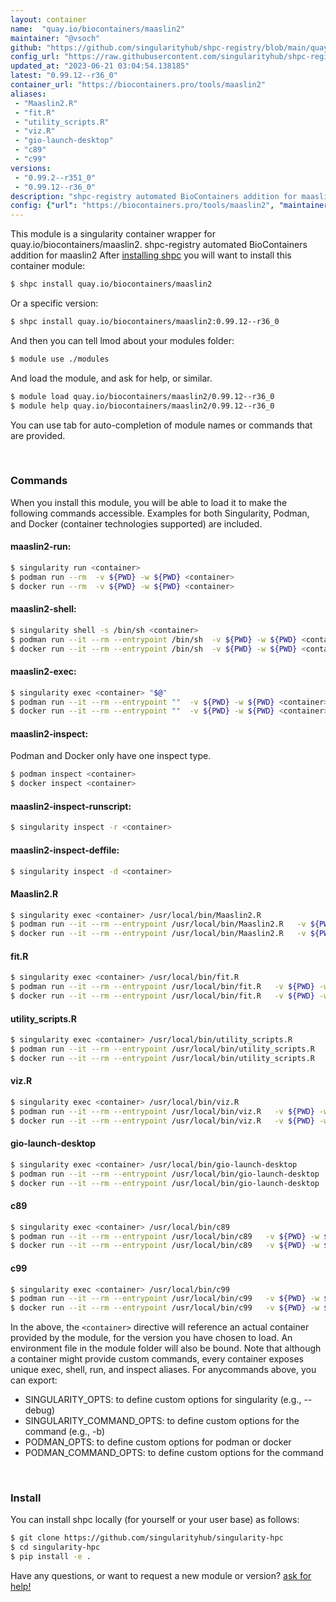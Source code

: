 ```yaml
---
layout: container
name:  "quay.io/biocontainers/maaslin2"
maintainer: "@vsoch"
github: "https://github.com/singularityhub/shpc-registry/blob/main/quay.io/biocontainers/maaslin2/container.yaml"
config_url: "https://raw.githubusercontent.com/singularityhub/shpc-registry/main/quay.io/biocontainers/maaslin2/container.yaml"
updated_at: "2023-06-21 03:04:54.138185"
latest: "0.99.12--r36_0"
container_url: "https://biocontainers.pro/tools/maaslin2"
aliases:
 - "Maaslin2.R"
 - "fit.R"
 - "utility_scripts.R"
 - "viz.R"
 - "gio-launch-desktop"
 - "c89"
 - "c99"
versions:
 - "0.99.2--r351_0"
 - "0.99.12--r36_0"
description: "shpc-registry automated BioContainers addition for maaslin2"
config: {"url": "https://biocontainers.pro/tools/maaslin2", "maintainer": "@vsoch", "description": "shpc-registry automated BioContainers addition for maaslin2", "latest": {"0.99.12--r36_0": "sha256:6ada70bef34426a3f6ee241b17af26d5e5c6002a29495a82b7bdd49e1e6beb6d"}, "tags": {"0.99.2--r351_0": "sha256:8f49f38247c928b5eb175fe3266da05f729d5c26f5e48fbd894110e8858546e3", "0.99.12--r36_0": "sha256:6ada70bef34426a3f6ee241b17af26d5e5c6002a29495a82b7bdd49e1e6beb6d"}, "docker": "quay.io/biocontainers/maaslin2", "aliases": {"Maaslin2.R": "/usr/local/bin/Maaslin2.R", "fit.R": "/usr/local/bin/fit.R", "utility_scripts.R": "/usr/local/bin/utility_scripts.R", "viz.R": "/usr/local/bin/viz.R", "gio-launch-desktop": "/usr/local/bin/gio-launch-desktop", "c89": "/usr/local/bin/c89", "c99": "/usr/local/bin/c99"}}
---
```


This module is a singularity container wrapper for quay.io/biocontainers/maaslin2.
shpc-registry automated BioContainers addition for maaslin2
After [installing shpc](#install) you will want to install this container module:


```bash
$ shpc install quay.io/biocontainers/maaslin2
```

Or a specific version:

```bash
$ shpc install quay.io/biocontainers/maaslin2:0.99.12--r36_0
```

And then you can tell lmod about your modules folder:

```bash
$ module use ./modules
```

And load the module, and ask for help, or similar.

```bash
$ module load quay.io/biocontainers/maaslin2/0.99.12--r36_0
$ module help quay.io/biocontainers/maaslin2/0.99.12--r36_0
```

You can use tab for auto-completion of module names or commands that are provided.

<br>

### Commands

When you install this module, you will be able to load it to make the following commands accessible.
Examples for both Singularity, Podman, and Docker (container technologies supported) are included.

#### maaslin2-run:

```bash
$ singularity run <container>
$ podman run --rm  -v ${PWD} -w ${PWD} <container>
$ docker run --rm  -v ${PWD} -w ${PWD} <container>
```

#### maaslin2-shell:

```bash
$ singularity shell -s /bin/sh <container>
$ podman run --it --rm --entrypoint /bin/sh  -v ${PWD} -w ${PWD} <container>
$ docker run --it --rm --entrypoint /bin/sh  -v ${PWD} -w ${PWD} <container>
```

#### maaslin2-exec:

```bash
$ singularity exec <container> "$@"
$ podman run --it --rm --entrypoint ""  -v ${PWD} -w ${PWD} <container> "$@"
$ docker run --it --rm --entrypoint ""  -v ${PWD} -w ${PWD} <container> "$@"
```

#### maaslin2-inspect:

Podman and Docker only have one inspect type.

```bash
$ podman inspect <container>
$ docker inspect <container>
```

#### maaslin2-inspect-runscript:

```bash
$ singularity inspect -r <container>
```

#### maaslin2-inspect-deffile:

```bash
$ singularity inspect -d <container>
```


#### Maaslin2.R

```bash
$ singularity exec <container> /usr/local/bin/Maaslin2.R
$ podman run --it --rm --entrypoint /usr/local/bin/Maaslin2.R   -v ${PWD} -w ${PWD} <container> -c " $@"
$ docker run --it --rm --entrypoint /usr/local/bin/Maaslin2.R   -v ${PWD} -w ${PWD} <container> -c " $@"
```


#### fit.R

```bash
$ singularity exec <container> /usr/local/bin/fit.R
$ podman run --it --rm --entrypoint /usr/local/bin/fit.R   -v ${PWD} -w ${PWD} <container> -c " $@"
$ docker run --it --rm --entrypoint /usr/local/bin/fit.R   -v ${PWD} -w ${PWD} <container> -c " $@"
```


#### utility_scripts.R

```bash
$ singularity exec <container> /usr/local/bin/utility_scripts.R
$ podman run --it --rm --entrypoint /usr/local/bin/utility_scripts.R   -v ${PWD} -w ${PWD} <container> -c " $@"
$ docker run --it --rm --entrypoint /usr/local/bin/utility_scripts.R   -v ${PWD} -w ${PWD} <container> -c " $@"
```


#### viz.R

```bash
$ singularity exec <container> /usr/local/bin/viz.R
$ podman run --it --rm --entrypoint /usr/local/bin/viz.R   -v ${PWD} -w ${PWD} <container> -c " $@"
$ docker run --it --rm --entrypoint /usr/local/bin/viz.R   -v ${PWD} -w ${PWD} <container> -c " $@"
```


#### gio-launch-desktop

```bash
$ singularity exec <container> /usr/local/bin/gio-launch-desktop
$ podman run --it --rm --entrypoint /usr/local/bin/gio-launch-desktop   -v ${PWD} -w ${PWD} <container> -c " $@"
$ docker run --it --rm --entrypoint /usr/local/bin/gio-launch-desktop   -v ${PWD} -w ${PWD} <container> -c " $@"
```


#### c89

```bash
$ singularity exec <container> /usr/local/bin/c89
$ podman run --it --rm --entrypoint /usr/local/bin/c89   -v ${PWD} -w ${PWD} <container> -c " $@"
$ docker run --it --rm --entrypoint /usr/local/bin/c89   -v ${PWD} -w ${PWD} <container> -c " $@"
```


#### c99

```bash
$ singularity exec <container> /usr/local/bin/c99
$ podman run --it --rm --entrypoint /usr/local/bin/c99   -v ${PWD} -w ${PWD} <container> -c " $@"
$ docker run --it --rm --entrypoint /usr/local/bin/c99   -v ${PWD} -w ${PWD} <container> -c " $@"
```



In the above, the `<container>` directive will reference an actual container provided
by the module, for the version you have chosen to load. An environment file in the
module folder will also be bound. Note that although a container
might provide custom commands, every container exposes unique exec, shell, run, and
inspect aliases. For anycommands above, you can export:

 - SINGULARITY_OPTS: to define custom options for singularity (e.g., --debug)
 - SINGULARITY_COMMAND_OPTS: to define custom options for the command (e.g., -b)
 - PODMAN_OPTS: to define custom options for podman or docker
 - PODMAN_COMMAND_OPTS: to define custom options for the command

<br>

### Install

You can install shpc locally (for yourself or your user base) as follows:

```bash
$ git clone https://github.com/singularityhub/singularity-hpc
$ cd singularity-hpc
$ pip install -e .
```

Have any questions, or want to request a new module or version? [ask for help!](https://github.com/singularityhub/singularity-hpc/issues)